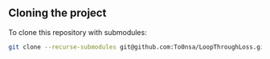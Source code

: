 ## Cloning the project

To clone this repository with submodules:

```bash
git clone --recurse-submodules git@github.com:To0nsa/LoopThroughLoss.git
```